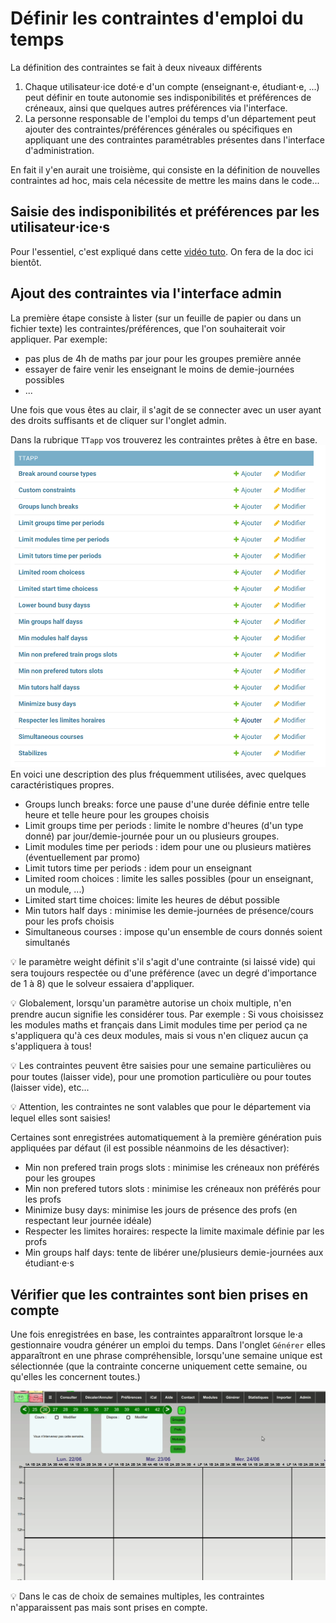 # Définir les contraintes d'emploi du temps

La définition des contraintes se fait à deux niveaux différents
1. Chaque utilisateur⋅ice doté⋅e d'un compte (enseignant⋅e, étudiant⋅e, ...) peut définir en toute autonomie 
ses indisponibilités et préférences de créneaux, ainsi que quelques autres préférences via l'interface.
2. La personne responsable de l'emploi du temps d'un département peut ajouter des contraintes/préférences
générales ou spécifiques en appliquant une des contraintes paramétrables présentes dans l'interface d'administration.

En fait il y'en aurait une troisième, qui consiste en la définition de nouvelles contraintes ad hoc, 
mais cela nécessite de mettre les mains dans le code...


## Saisie des indisponibilités et préférences par les utilisateur⋅ice⋅s

Pour l'essentiel, c'est expliqué dans cette [vidéo tuto](https://www.youtube.com/watch?v=4uxITtWVkIs&feature=youtu.be).
On fera de la doc ici bientôt.

## Ajout des contraintes via l'interface admin

La première étape consiste à lister (sur un feuille de papier ou dans un fichier texte) les contraintes/préférences,
que l'on souhaiterait voir appliquer.
Par exemple:
- pas plus de 4h de maths par jour pour les groupes première année
- essayer de faire venir les enseignant le moins de demie-journées possibles
- ...

Une fois que vous êtes au clair, il s'agit de se connecter avec un user ayant des droits suffisants et 
de cliquer sur l'onglet admin.

Dans la rubrique `TTapp` vos trouverez les contraintes prêtes à être en base.
![TTConstraints](static/TTapp/TTConstraints.png) En voici une description des plus fréquemment utilisées, 
avec quelques caractéristiques propres. 

- Groups lunch breaks: force une pause d'une durée définie entre telle heure et telle heure pour les groupes choisis
- Limit groups time per periods	: limite le nombre d'heures (d'un type donné) par jour/demie-journée pour
un ou plusieurs groupes.
- Limit modules time per periods : idem pour une ou plusieurs matières (éventuellement par promo) 
- Limit tutors time per periods	: idem pour un enseignant
- Limited room choices	: limite les salles possibles (pour un enseignant, un module, ...)
- Limited start time choices: limite les heures de début possible 
- Min tutors half days : minimise les demie-journées de présence/cours pour les profs choisis
- Simultaneous courses : impose qu'un ensemble de cours donnés soient simultanés

:bulb: le paramètre weight définit s'il s'agit d'une contrainte (si laissé vide) qui sera toujours respectée
ou d'une préférence (avec un degré d'importance de 1 à 8) que le solveur essaiera d'appliquer.

:bulb: Globalement, lorsqu'un paramètre autorise un choix multiple, n'en prendre aucun signifie les considérer tous.
Par exemple : Si vous choisissez les modules maths et français dans Limit modules time per period ça ne s'appliquera 
qu'à ces deux modules, mais si vous n'en cliquez aucun ça s'appliquera à tous!

:bulb: Les contraintes peuvent être saisies pour une semaine particulières ou pour toutes (laisser vide), 
pour une promotion particulière ou pour toutes (laisser vide), etc... 

:bulb: Attention, les contraintes ne sont valables que pour le département via lequel elles sont saisies!

Certaines sont enregistrées automatiquement à la première génération puis appliquées par défaut (il est possible
néanmoins de les désactiver):
- Min non prefered train progs slots : minimise les créneaux non préférés pour les groupes
- Min non prefered tutors slots	: minimise les créneaux non préférés pour les profs
- Minimize busy days: minimise les jours de présence des profs (en respectant leur journée idéale)
- Respecter les limites horaires: respecte la limite maximale définie par les profs
- Min groups half days: tente de libérer une/plusieurs demie-journées aux étudiant⋅e⋅s 


## Vérifier que les contraintes sont bien prises en compte
Une fois enregistrées en base, les contraintes apparaîtront lorsque le⋅a gestionnaire voudra générer un emploi du temps.
Dans l'onglet `Générer` elles apparaîtront en une phrase compréhensible, lorsqu'une semaine unique est sélectionnée (que la contrainte
concerne uniquement cette semaine, ou qu'elles les concernent toutes.)

![Solve board](static/TTapp/solve_board.gif)

:bulb: Dans le cas de choix de semaines multiples, les contraintes n'apparaissent pas mais sont prises en compte.